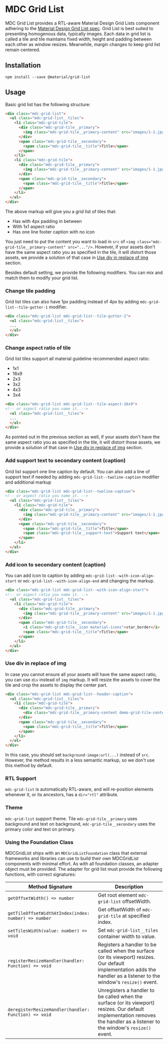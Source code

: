 # MDC Grid List

MDC Grid List provides a RTL-aware Material Design Grid Lists component adhering to the
[Material Design Grid List spec](https://material.io/guidelines/components/grid-lists.html).
Grid List is best suited to presenting homogenous data, typically images. Each data in
grid list is called a tile and tile maintains fixed width, height and padding between each
other as window resizes. Meanwhile, margin changes to keep grid list remain centered.


## Installation

```
npm install --save @material/grid-list
```


## Usage

Basic grid list has the following structure:

```html
<div class="mdc-grid-list">
  <ul class="mdc-grid-list__tiles">
    <li class="mdc-grid-tile">
      <div class="mdc-grid-tile__primary">
        <img class="mdc-grid-tile__primary-content" src="images/1-1.jpg" />
      </div>
      <span class="mdc-grid-tile__secondary">
        <span class="mdc-grid-tile__title">Title</span>
      </span>
    </li>
    <li class="mdc-grid-tile">
      <div class="mdc-grid-tile__primary">
        <img class="mdc-grid-tile__primary-content" src="images/1-1.jpg" />
      </div>
      <span class="mdc-grid-tile__secondary">
        <span class="mdc-grid-tile__title">Title</span>
      </span>
    </li>
  </ul>
</div>
```

The above markup will give you a grid list of tiles that:

- Has with 4px padding in between
- With 1x1 aspect ratio
- Has one line footer caption with no icon

You just need to put the content you want to load in `src` of
`<img class="mdc-grid-tile__primary-content" src="..."/>`. However, if your
assets don't have the same aspect ratio you as specified in the tile, it will
distort those assets, we provide a solution of that case in
[Use div in replace of img](#use-div-in-replace-of-img) section.

Besides default setting, we provide the following modifiers. You can mix and
match them to modify your grid list.


### Change tile padding

Grid list tiles can also have 1px padding instead of 4px by adding
`mdc-grid-list--tile-gutter-1` modifier.

```html
<div class="mdc-grid-list mdc-grid-list--tile-gutter-1">
  <ul class="mdc-grid-list__tiles">
  ...
  </ul>
</div>
```

### Change aspect ratio of tile

Grid list tiles support all material guideline recommended aspect ratio:

- 1x1
- 16x9
- 2x3
- 3x2
- 4x3
- 3x4

```html
<div class="mdc-grid-list mdc-grid-list--tile-aspect-16x9">
<!-- or aspect ratio you name it. -->
  <ul class="mdc-grid-list__tiles">
  ...
  </ul>
</div>
```

As pointed out in the previous section as well, if your
assets don't have the same aspect ratio you as specified in the tile, it will
distort those assets, we provide a solution of that case in
[Use div in replace of img](#use-div-in-replace-of-img) section.


### Add support text to secondary content (caption)

Grid list support one line caption by default. You can also add a line of support
text if needed by adding `mdc-grid-list--twoline-caption` modifier and additional
markup

```html
<div class="mdc-grid-list mdc-grid-list--twoline-caption">
<!-- or aspect ratio you name it. -->
  <ul class="mdc-grid-list__tiles">
    <li class="mdc-grid-tile">
      <div class="mdc-grid-tile__primary">
        <img class="mdc-grid-tile__primary-content" src="images/1-1.jpg" />
      </div>
      <span class="mdc-grid-tile__secondary">
        <span class="mdc-grid-tile__title">Title</span>
        <span class="mdc-grid-tile__support-text">Support text</span>
      </span>
    </li>
  </ul>
</div>
```

### Add icon to secondary content (caption)

You can add icon to caption by adding `mdc-grid-list--with-icon-align-start` or
`mdc-grid-list--with-icon-align-end` and changing the markup.

```html
<div class="mdc-grid-list mdc-grid-list--with-icon-align-start">
<!-- or aspect ratio you name it. -->
  <ul class="mdc-grid-list__tiles">
    <li class="mdc-grid-tile">
      <div class="mdc-grid-tile__primary">
        <img class="mdc-grid-tile__primary-content" src="images/1-1.jpg" />
      </div>
      <span class="mdc-grid-tile__secondary">
        <i class="mdc-grid-tile__icon material-icons">star_border</i>
        <span class="mdc-grid-tile__title">Title</span>
      </span>
    </li>
  </ul>
</div>
```

### Use div in replace of img

In case you cannot ensure all your assets will have the same aspect ratio, you
can use `div` instead of `img` markup. It will resize the assets to cover the tile
and crop the assets to display the center part.

```html
<div class="mdc-grid-list mdc-grid-list--header-caption">
  <ul class="mdc-grid-list__tiles">
    <li class="mdc-grid-tile">
      <div class="mdc-grid-tile__primary">
        <div class="mdc-grid-tile__primary-content demo-grid-tile-content">
      </div>
      <span class="mdc-grid-tile__secondary">
        <span class="mdc-grid-tile__title">Title</span>
      </span>
    </li>
  </ul>
</div>
```

In this case, you should set `background-image:url(...)` instead of `src`. However,
the method results in a less semantic markup, so we don't use this method by
default.


### RTL Support

`mdc-grid-list` is automatically RTL-aware, and will re-position elements whenever
it, or its ancestors, has a `dir="rtl"` attribute.


### Theme

`mdc-grid-list` support theme. Tile `mdc-grid-tile__primary` uses background and text on
background, `mdc-grid-tile__secondary` uses the primary color and text on primary.


### Using the Foundation Class

MDCGridList ships with an `MDCGridListFoundation` class that external frameworks and libraries
can use to build their own MDCGridList components with minimal effort. As with all foundation
classes, an adapter object must be provided. The adapter for grid list must provide the following
functions, with correct signatures:

| Method Signature | Description |
| --- | --- |
| `getOffsetWidth() => number` | Get root element `mdc-grid-list` offsetWidth. |
| `getTileOffsetWidthAtIndex(index: number) => number` | Get offsetWidth of `mdc-grid-tile` at specified index. |
| `setTilesWidth(value: number) => void` | Set `mdc-grid-list__tiles` container width to value. |
| `registerResizeHandler(handler: Function) => void` | Registers a handler to be called when the surface (or its viewport) resizes. Our default implementation adds the handler as a listener to the window's `resize()` event. |
| `deregisterResizeHandler(handler: Function) => void` | Unregisters a handler to be called when the surface (or its viewport) resizes. Our default implementation removes the handler as a listener to the window's `resize()` event. |